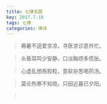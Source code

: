 ```yaml
---
title: 七律无题
key: 2017.7.18
tags: 七律
categories: 律诗
---
```


<blockquote class="blockquote-center">褥暑不适爱贪凉，寻医求诊意外忙。
</blockquote>
<blockquote class="blockquote-center">头昏耳鸣少安静，口淡胸烦多慌张。
</blockquote>
<blockquote class="blockquote-center">心虚乱想吞胶粒，意软杂思喝药汤。
</blockquote>
<blockquote class="blockquote-center">莫论热寒不知晓，只因近暮已夕阳。
</blockquote>
<blockquote class="blockquote-center"></br>
</blockquote>
